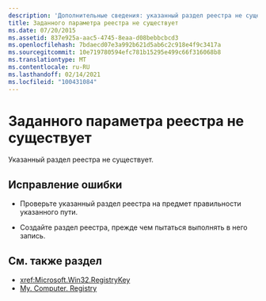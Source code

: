 ```yaml
---
description: 'Дополнительные сведения: указанный раздел реестра не существует'
title: Заданного параметра реестра не существует
ms.date: 07/20/2015
ms.assetid: 837e925a-aac5-4745-8eaa-d08bebbcbcd3
ms.openlocfilehash: 7bdaecd07e3a992b621d5ab6c2c918e4f9c3417a
ms.sourcegitcommit: 10e719780594efc781b15295e499c66f316068b8
ms.translationtype: MT
ms.contentlocale: ru-RU
ms.lasthandoff: 02/14/2021
ms.locfileid: "100431084"
---
```

# <a name="specified-registry-key-does-not-exist"></a>Заданного параметра реестра не существует

Указанный раздел реестра не существует.  
  
## <a name="to-correct-this-error"></a>Исправление ошибки  
  
- Проверьте указанный раздел реестра на предмет правильности указанного пути.  
  
- Создайте раздел реестра, прежде чем пытаться выполнять в него запись.  
  
## <a name="see-also"></a>См. также раздел

- <xref:Microsoft.Win32.RegistryKey>
- [My. Computer. Registry](xref:Microsoft.VisualBasic.MyServices.RegistryProxy)
